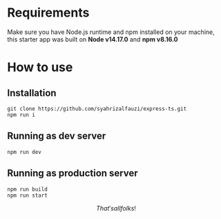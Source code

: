 # Requirements
Make sure you have Node.js runtime and npm installed on your machine, this starter app was built on **Node v14.17.0** and **npm v8.16.0**

# How to use
## Installation
```
git clone https://github.com/syahrizalfauzi/express-ts.git
npm run i
```

## Running as dev server
```
npm run dev
```

## Running as production server
```
npm run build
npm run start
```

$$That's all folks!$$